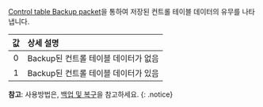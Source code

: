 [Control table Backup packet](/docs/kr/dxl/protocol2/#control-table-backup-0x20)을 통하여 저장된 컨트롤 테이블 데이터의 유무를 나타냅니다.

| 값 | 상세 설명                            |
|:--:|:-------------------------------------|
| 0  | Backup된 컨트롤 테이블 데이터가 없음 |
| 1  | Backup된 컨트롤 테이블 데이터가 있음 |

**참고**: 사용방법은, [백업 및 복구](/docs/kr/software/dynamixel/dynamixel_wizard2/#백업-및-복구)을 참고하세요.
{: .notice}
